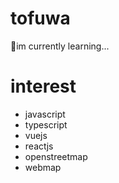 # tofuwa
🌱im currently learning...

# interest
- javascript
- typescript
- vuejs
- reactjs
- openstreetmap
- webmap
